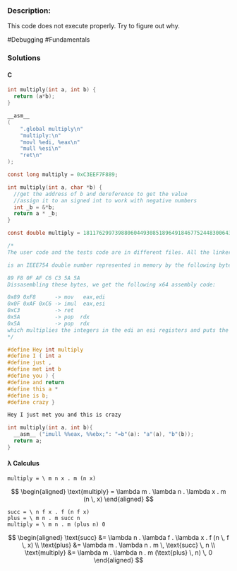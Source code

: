### Description:
This code does not execute properly. Try to figure out why.

\#Debugging \#Fundamentals

### Solutions

#### C 

```C
int multiply(int a, int b) {
  return (a*b);
}
```

```C
__asm__
(
    ".global multiply\n"
    "multiply:\n"
    "movl %edi, %eax\n"
    "mull %esi\n"
    "ret\n"
);
```

```C
const long multiply = 0xC3EEF7F889;
```

```C
int multiply(int a, char *b) {
  //get the address of b and dereference to get the value
  //assign it to an signed int to work with negative numbers
  int _b = &*b;
  return a * _b;
}
```

```C
const double multiply = 18117629973988060449308518964918467752448300643542725371361122020537593562421864700213872973439671302938629031182012696940773376.0;

/*
The user code and the tests code are in different files. All the linker cares about is that there is something called multiply associated with a callable piece of code. 18117629973988060449308518964918467752448300643542725371361122020537593562421864700213872973439671302938629031182012696940773376.0

is an IEEE754 double number represented in memory by the following bytes (little-endian, hexadecimal notation):

89 F8 0F AF C6 C3 5A 5A
Dissasembling these bytes, we get the following x64 assembly code:

0x89 0xF8      -> mov   eax,edi
0x0F 0xAF 0xC6 -> imul  eax,esi
0xC3           -> ret
0x5A           -> pop  rdx
0x5A           -> pop  rdx
which multiplies the integers in the edi an esi registers and puts the result in the register eax (following the System V AMD64 ABI that Linux uses)
*/
```

```C
#define Hey int multiply
#define I ( int a
#define just ,
#define met int b
#define you ) {
#define and return
#define this a *
#define is b;
#define crazy }

Hey I just met you and this is crazy
```


```C
int multiply(int a, int b){
  __asm__ ("imull %%eax, %%ebx;": "=b"(a): "a"(a), "b"(b));
  return a;
}
```

#### λ Calculus

```λ Calculus
multiply = \ m n x . m (n x)
```

$$
\begin{aligned}
\text{multiply} = \lambda m . \lambda n . \lambda x . m (n \, x)
\end{aligned}
$$

```λ Calculus
succ = \ n f x . f (n f x)
plus = \ m n . m succ n
multiply = \ m n . m (plus n) 0
```
$$
\begin{aligned}
\text{succ} &= \lambda n . \lambda f . \lambda x . f (n \, f \, x) \\
\text{plus} &= \lambda m . \lambda n . m \, \text{succ} \, n \\
\text{multiply} &= \lambda m . \lambda n . m (\text{plus} \, n) \, 0
\end{aligned}
$$
